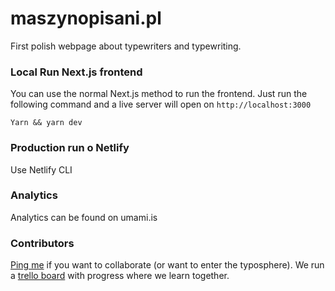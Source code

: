 # maszynopisani.pl

First polish webpage about typewriters and typewriting.

### Local Run Next.js frontend

You can use the normal Next.js method to run the frontend. Just run the following command and a live server will open on `http://localhost:3000`

```
Yarn && yarn dev
```

### Production run o Netlify

Use Netlify CLI

### Analytics

Analytics can be found on umami.is

### Contributors

[Ping me][1] if you want to collaborate (or want to enter the typosphere).
We run a [trello board][2] with progress where we learn together.

[1]: https://www.maszynopisani.pl/contact
[2]: https://trello.com/b/yHlUGUG6/coding
